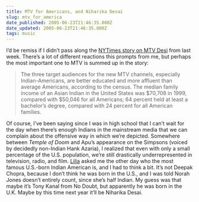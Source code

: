 ```yaml
---
title: MTV for Americans, and Niharika Desai
slug: mtv_for_america
date_published: 2005-06-23T21:46:35.000Z
date_updated: 2005-06-23T21:46:35.000Z
tags: music
---
```


I’d be remiss if I didn’t pass along the [NYTimes story on MTV Desi](http://www.nytimes.com/2005/06/19/arts/music/19sont.html?pagewanted=all) from last week. There’s a lot of different reactions this prompts from me, but perhaps the most important one to MTV is summed up in the story:

> The three target audiences for the new MTV channels, especially Indian-Americans, are better educated and more affluent than average Americans, according to the census. The median family income of an Asian Indian in the United States was $70,708 in 1999, compared with $50,046 for all Americans; 64 percent held at least a bachelor’s degree, compared with 24 percent for all American families.

Of course, I’ve been saying since I was in high school that I can’t wait for the day when there’s enough Indians in the mainstream media that we can complain about the offensive way in which we’re depicted. Somewhere between *Temple of Doom* and Apu’s appearance on the Simpsons (voiced by decidedly non-Indian Hank Azaria), I realized that even with only a small percentage of the U.S. population, we’re still drastically underrepresented in television, radio, and film.
[Lilia](http://www.lilia.com/) asked me the other day who the most famous U.S.-born Indian American is, and I had to think a bit. It’s not Deepak Chopra, because I don’t think he was born in the U.S., and I was told Norah Jones doesn’t entirely count, since she’s half Indian. My guess was that maybe it’s Tony Kanal from No Doubt, but apparently he was born in the U.K. Maybe by this time next year it’ll be Niharika Desai.
